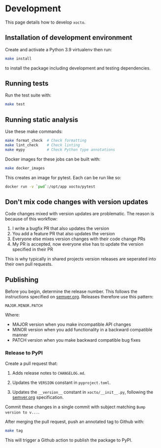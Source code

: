 # Development

This page details how to develop `xocto`.

## Installation of development environment

Create and activate a Python 3.9 virtualenv then run:

```sh
make install
```

to install the package including development and testing dependencies.

## Running tests

Run the test suite with:

```sh
make test
```

## Running static analysis

Use these make commands:

```sh
make format_check  # Check formatting
make lint_check    # Check linting
make mypy          # Check Python type annotations
```

Docker images for these jobs can be built with:

```sh
make docker_images
```

This creates an image for pytest. Each can be run like so:

```sh
docker run -v `pwd`:/opt/app xocto/pytest
```

## Don't mix code changes with version updates

Code changes mixed with version updates are problematic. The reason is because
of this workflow:

1. I write a bugfix PR that also updates the version
2. You add a feature PR that also updates the version
3. Everyone else mixes version changes with their code change PRs
4. My PR is accepted, now everyone else has to update the version specified in
   their PR

This is why typically in shared projects version releases are seperated into
their own pull requests.

## Publishing

Before you begin, determine the release number. This follows the instructions
specified on [semver.org](https://semver.org/). Releases therefore use this
pattern:

```
MAJOR.MINOR.PATCH
```

Where:

- MAJOR version when you make incompatible API changes
- MINOR version when you add functionality in a backward compatible manner
- PATCH version when you make backward compatible bug fixes

### Release to PyPI

Create a pull request that:

1. Adds release notes to `CHANGELOG.md`.

2. Updates the `VERSION` constant in `pyproject.toml`.

3. Updates the `__version__` constant in `xocto/__init__.py`, following the
   [semver.org](https://semver.org/) specification.

Commit these changes in a single commit with subject matching
`Bump version to v...`.

After merging the pull request, push an annotated tag to Github with:

```sh
make tag
```

This will trigger a Github action to publish the package to PyPI.
